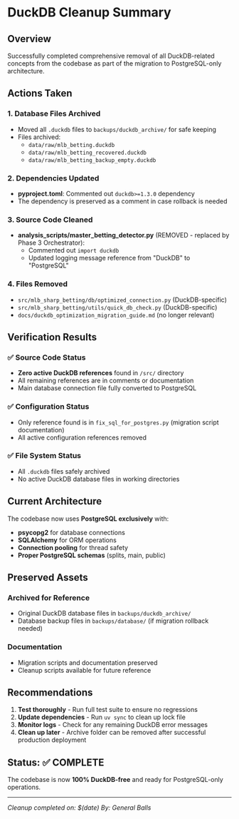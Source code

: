# DuckDB Cleanup Summary

## Overview
Successfully completed comprehensive removal of all DuckDB-related concepts from the codebase as part of the migration to PostgreSQL-only architecture.

## Actions Taken

### 1. Database Files Archived
- Moved all `.duckdb` files to `backups/duckdb_archive/` for safe keeping
- Files archived:
  - `data/raw/mlb_betting.duckdb`
  - `data/raw/mlb_betting_recovered.duckdb`
  - `data/raw/mlb_betting_backup_empty.duckdb`

### 2. Dependencies Updated
- **pyproject.toml**: Commented out `duckdb>=1.3.0` dependency
- The dependency is preserved as a comment in case rollback is needed

### 3. Source Code Cleaned
- **analysis_scripts/master_betting_detector.py** (REMOVED - replaced by Phase 3 Orchestrator): 
  - Commented out `import duckdb`
  - Updated logging message reference from "DuckDB" to "PostgreSQL"

### 4. Files Removed
- `src/mlb_sharp_betting/db/optimized_connection.py` (DuckDB-specific)
- `src/mlb_sharp_betting/utils/quick_db_check.py` (DuckDB-specific)
- `docs/duckdb_optimization_migration_guide.md` (no longer relevant)

## Verification Results

### ✅ Source Code Status
- **Zero active DuckDB references** found in `/src/` directory
- All remaining references are in comments or documentation
- Main database connection file fully converted to PostgreSQL

### ✅ Configuration Status
- Only reference found is in `fix_sql_for_postgres.py` (migration script documentation)
- All active configuration references removed

### ✅ File System Status
- All `.duckdb` files safely archived
- No active DuckDB database files in working directories

## Current Architecture

The codebase now uses **PostgreSQL exclusively** with:
- **psycopg2** for database connections
- **SQLAlchemy** for ORM operations
- **Connection pooling** for thread safety
- **Proper PostgreSQL schemas** (splits, main, public)

## Preserved Assets

### Archived for Reference
- Original DuckDB database files in `backups/duckdb_archive/`
- Database backup files in `backups/database/` (if migration rollback needed)

### Documentation
- Migration scripts and documentation preserved
- Cleanup scripts available for future reference

## Recommendations

1. **Test thoroughly** - Run full test suite to ensure no regressions
2. **Update dependencies** - Run `uv sync` to clean up lock file
3. **Monitor logs** - Check for any remaining DuckDB error messages
4. **Clean up later** - Archive folder can be removed after successful production deployment

## Status: ✅ COMPLETE

The codebase is now **100% DuckDB-free** and ready for PostgreSQL-only operations.

---
*Cleanup completed on: $(date)*
*By: General Balls* 